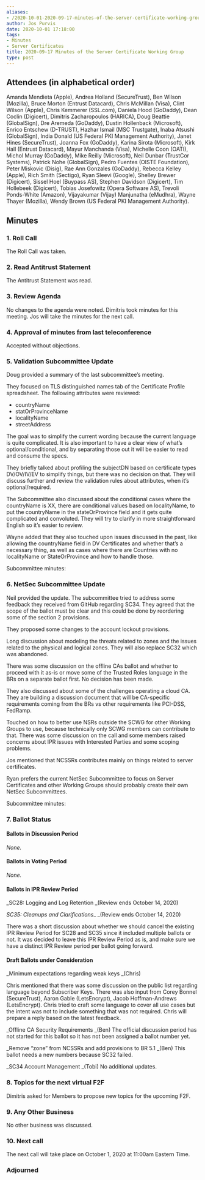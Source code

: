 ```yaml
---
aliases:
- /2020-10-01-2020-09-17-minutes-of-the-server-certificate-working-group/
author: Jos Purvis
date: 2020-10-01 17:18:00
tags:
- Minutes
- Server Certificates
title: 2020-09-17 Minutes of the Server Certificate Working Group
type: post
---
```


## Attendees (in alphabetical order) 

Amanda Mendieta (Apple), Andrea Holland (SecureTrust), Ben Wilson (Mozilla), Bruce Morton (Entrust Datacard), Chris McMillan (Visa), Clint Wilson (Apple), Chris Kemmerer (SSL.com), Daniela Hood (GoDaddy), Dean Coclin (Digicert), Dimitris Zacharopoulos (HARICA), Doug Beattie (GlobalSign), Dre Aremeda (GoDaddy), Dustin Hollenback (Microsoft), Enrico Entschew (D-TRUST), Hazhar Ismail (MSC Trustgate), Inaba Atsushi (GlobalSign), India Donald (US Federal PKI Management Authority), Janet Hines (SecureTrust), Joanna Fox (GoDaddy), Karina Sirota (Microsoft), Kirk Hall (Entrust Datacard), Mayur Manchanda (Visa), Michelle Coon (OATI), Michol Murray (GoDaddy), Mike Reilly (Microsoft), Neil Dunbar (TrustCor Systems), Patrick Nohe (GlobalSign), Pedro Fuentes (OISTE Foundation), Peter Miskovic (Disig), Rae Ann Gonzales (GoDaddy), Rebecca Kelley (Apple), Rich Smith (Sectigo), Ryan Sleevi (Google), Shelley Brewer (Digicert), Sissel Hoel (Buypass AS), Stephen Davidson (Digicert), Tim Hollebeek (Digicert), Tobias Josefowitz (Opera Software AS), Trevoli Ponds-White (Amazon), Vijayakumar (Vijay) Manjunatha (eMudhra), Wayne Thayer (Mozilla), Wendy Brown (US Federal PKI Management Authority).

## Minutes 

### 1. Roll Call 

The Roll Call was taken.

### 2. Read Antitrust Statement 

The Antitrust Statement was read.

### 3. Review Agenda 

No changes to the agenda were noted. Dimitris took minutes for this meeting. Jos will take the minutes for the next call.

### 4. Approval of minutes from last teleconference 

Accepted without objections.

### 5. Validation Subcommittee Update 

Doug provided a summary of the last subcommittee’s meeting.

They focused on TLS distinguished names tab of the Certificate Profile spreadsheet. The following attributes were reviewed:

- countryName
- statOrProvinceName
- localityName
- streetAddress

The goal was to simplify the current wording because the current language is quite complicated. It is also important to have a clear view of what’s optional/conditional, and by separating those out it will be easier to read and consume the specs.

They briefly talked about profiling the subjectDN based on certificate types DV/OV/IV/EV to simplify things, but there was no decision on that. They will discuss further and review the validation rules about attributes, when it’s optional/required.

The Subcommittee also discussed about the conditional cases where the countryName is XX, there are conditional values based on localityName, to put the countryName in the stateOrProvince field and it gets quite complicated and convoluted. They will try to clarify in more straightforward English so it’s easier to review.

Wayne added that they also touched upon issues discussed in the past, like allowing the countryName field in DV Certificates and whether that’s a necessary thing, as well as cases where there are Countries with no localityName or StateOrProvince and how to handle those.

Subcommittee minutes:

### 6. NetSec Subcommittee Update 

Neil provided the update. The subcommittee tried to address some feedback they received from GitHub regarding SC34. They agreed that the scope of the ballot must be clear and this could be done by reordering some of the section 2 provisions.

They proposed some changes to the account lockout provisions.

Long discussion about modeling the threats related to zones and the issues related to the physical and logical zones. They will also replace SC32 which was abandoned.

There was some discussion on the offline CAs ballot and whether to proceed with it as-is or move some of the Trusted Roles language in the BRs on a separate ballot first. No decision has been made.

They also discussed about some of the challenges operating a cloud CA. They are building a discussion document that will be CA-specific requirements coming from the BRs vs other requirements like PCI-DSS, FedRamp.

Touched on how to better use NSRs outside the SCWG for other Working Groups to use, because technically only SCWG members can contribute to that. There was some discussion on the call and some members raised concerns about IPR issues with Interested Parties and some scoping problems.

Jos mentioned that NCSSRs contributes mainly on things related to server certificates.

Ryan prefers the current NetSec Subcommittee to focus on Server Certificates and other Working Groups should probably create their own NetSec Subcommittees.

Subcommittee minutes:

### 7. Ballot Status 

#### Ballots in Discussion Period 

_None._

#### Ballots in Voting Period 

_None._

#### Ballots in IPR Review Period 

\_SC28: Logging and Log Retention \_(Review ends October 14, 2020)

_SC35: Cleanups and Clarifications_\_ \_(Review ends October 14, 2020)

There was a short discussion about whether we should cancel the existing IPR Review Period for SC28 and SC35 since it included multiple ballots or not. It was decided to leave this IPR Review Period as is, and make sure we have a distinct IPR Review period per ballot going forward.

#### Draft Ballots under Consideration 

\_Minimum expectations regarding weak keys \_(Chris)

Chris mentioned that there was some discussion on the public list regarding language beyond Subscriber Keys. There was also input from Corey Bonnel (SecureTrust), Aaron Gable (LetsEncrypt), Jacob Hoffman-Andrews (LetsEncrypt). Chris tried to craft some language to cover all use cases but the intent was not to include something that was not required. Chris will prepare a reply based on the latest feedback.

\_Offline CA Security Requirements \_(Ben)
The official discussion period has not started for this ballot so it has not been assigned a ballot number yet.

\_Remove “zone” from NCSSRs and add provisions to BR 5.1 \_(Ben)
This ballot needs a new numbers because SC32 failed.

\_SC34 Account Management \_(Tobi)
No additional updates.

### 8. Topics for the next virtual F2F 

Dimitris asked for Members to propose new topics for the upcoming F2F.

### 9. Any Other Business 

No other business was discussed.

### 10. Next call 

The next call will take place on October 1, 2020 at 11:00am Eastern Time.

### Adjourned